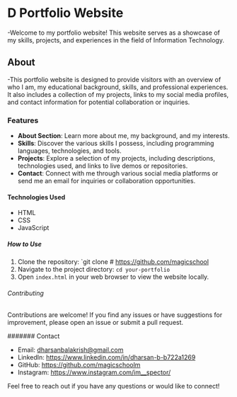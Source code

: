 # D Portfolio Website
-Welcome to my portfolio website! This website serves as a showcase of my skills, projects, and experiences in the field of Information Technology.

## About
-This portfolio website is designed to provide visitors with an overview of who I am, my educational background, skills, and professional experiences. It also includes a collection of my projects, links to my social media profiles, and contact information for potential collaboration or inquiries.

### Features
- **About Section**: Learn more about me, my background, and my interests.
- **Skills**: Discover the various skills I possess, including programming languages, technologies, and tools.
- **Projects**: Explore a selection of my projects, including descriptions, technologies used, and links to live demos or repositories.
- **Contact**: Connect with me through various social media platforms or send me an email for inquiries or collaboration opportunities.

#### Technologies Used
- HTML
- CSS
- JavaScript

##### How to Use
1. Clone the repository: `git clone # https://github.com/magicschool
2. Navigate to the project directory: `cd your-portfolio`
3. Open `index.html` in your web browser to view the website locally.

###### Contributing
Contributions are welcome! If you find any issues or have suggestions for improvement, please open an issue or submit a pull request.

####### Contact

- Email: dharsanbalakrish@gmail.com
- LinkedIn: https://www.linkedin.com/in/dharsan-b-b722a1269
- GitHub: https://github.com/magicschoolm
- Instagram: https://www.instagram.com/im__spector/

Feel free to reach out if you have any questions or would like to connect!